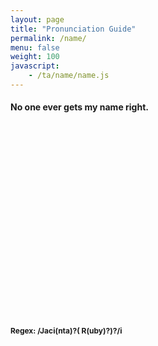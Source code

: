 ```yaml
---
layout: page
title: "Pronunciation Guide"
permalink: /name/
menu: false
weight: 100
javascript:
    - /ta/name/name.js
---
```

#### No one ever gets my name right.

<h1 class="post-link fade" style="font-weight: bold; font-size: 75px; opacity: 0" id="namecontainer">
    <span class="fade" id='namecomponent_0'>J</span>
    <span class="fade" id='namecomponent_1'>a</span>
    <span class="fade" id='namecomponent_2'>c</span>
    <span class="fade" id='namecomponent_3'> &#8226; </span>
    <span class="fade" id='namecomponent_4'>i</span>
    <span class="fade" id='namecomponent_5'>n</span>
    <span class="fade" id='namecomponent_6'> &#8226; </span>
    <span class="fade" id='namecomponent_7'>t</span>
    <span class="fade" id='namecomponent_8'>a</span>
</h1>
<h3 class="fade" style="font-style: italic; font-size: 30px; opacity: 0; margin-bottom: 0px;" id="nameprocontainer">
    <span class="fade" id='namepcomponent_0'>J</span>
    <span class="fade" id='namepcomponent_1'>a</span>
    <span class="fade" id='namepcomponent_2'>h</span>
    <span class="fade" id='namepcomponent_3'> &#8226; </span>
    <span class="fade" id='namepcomponent_4'>c i</span>
    <span class="fade" id='namepcomponent_5'>n</span>
    <span class="fade" id='namepcomponent_6'> &#8226; </span>
    <span class="fade" id='namepcomponent_7'>t</span>
    <span class="fade" id='namepcomponent_8'>a</span>
</h3>

<h3 class="fade" style="font-style: italic; font-size: 16px; opacity: 0" id="nameipcontainer">
    <span class="fade" id='nameipcomponent_0'>dʒ</span>
    <span class="fade" id='nameipcomponent_1'>ə</span>
    <span class="fade" id='nameipcomponent_2'></span>
    <span class="fade" id='nameipcomponent_3'> &#8226; </span>
    <span class="fade" id='nameipcomponent_4'>s ɪ</span>
    <span class="fade" id='nameipcomponent_5'>n</span>
    <span class="fade" id='nameipcomponent_6'> &#8226; </span>
    <span class="fade" id='nameipcomponent_7'>t</span>
    <span class="fade" id='nameipcomponent_8'>ə</span>
</h3>

<h3 class="fade" style="font-size: 12px; opacity: 1" id="nameipcontainer"> Regex: /Jaci(nta)?( R(uby)?)?/i </h3>